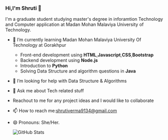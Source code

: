 ###  **Hi,I'm Shruti** 👋

  
  I'm a graduate student studying master's degree in inforamtion Technology and Computer application at Madan Mohan Malaviya University of Technology.
- 🌱 I’m currently learning Madan Mohan Malaviya University Of Technology at Gorakhpur

  - Front-end development using **HTML**,**Javascript**,**CSS**,**Bootstrap**
  - Backend development using **Node.js**
  - Introduction to **Python**
  - Solving Data Structure and algorithm questions in **Java**
- 🤔 I’m looking for help with Data Structure & Algorithms
- 💬 Ask me about Tech related stuff
- Reachout to me for any project ideas and I would like to collaborate
- 📫 How to reach me:[shrutiverma9134@gmail.com](shrutiverma9134@gmail.com)
- 😄 Pronouns: She/Her.

    ![GitHub Stats](https://github-readme-stats.vercel.app/api?username=Shruti1998-mona&theme=radical)
